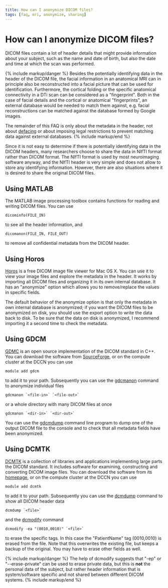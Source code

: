 ```yaml
---
title: How can I anonymize DICOM files?
tags: [faq, mri, anonymize, sharing]
---
```


# How can I anonymize DICOM files?

DICOM files contain a lot of header details that might provide information about your subject, such as the name and date of birth, but also the date and time at which the scan was performed.

{% include markup/danger %}
Besides the potentially identifying data in the header of the DICOM file, the facial information in an anatomical MRI can in principle also be reconstructed into a facial picture that can be used for identification. Furthermore, the cortical folding or the specific anatomical connectivity in a DTi scan can be considered as a "fingerprint". Both in the case of facial details and the cortical or anatomical "fingerprints", an external database would be needed to match them against, e.g. facial reconstructions can be matched against the database formed by Google images.

The remainder of this FAQ is only about the metadata in the header, not about [defacing](/faq/how_can_i_anonymize_an_anatomical_mri) or about imposing legal restrictions to prevent matching data against external databases.
{% include markup/end %}

Since it is not easy to determine if there is potentially identifying data in the DICOM headers, many researchers choose to share the data in NIfTI format rather than DICOM format. The NIfTI format is used by most neuroimaging software anyway, and the NIfTI header is very simple and does not allow to store any identifying information. However, there are also situations where it is desired to share the original DICOM files.

## Using MATLAB

The MATLAB image processing toolbox contains functions for reading and writing DICOM files. You can use

    dicominfo(FILE_IN)

to see all the header information, and

    dicomanon(FILE_IN, FILE_OUT)

to remove all confidential metadata from the DICOM header.

## Using Horos

[Horos](https://www.horosproject.org) is a free DICOM image file viewer for Mac OS X. You can use it to view your image files and explore the metadata in the header. It works by importing all DICOM files and organizing it in its own internal database. It has an "anonymize" option which allows you to remove/replace the values in specific fields.

The default behavior of the anonymize option is that only the metadata in own internal database is anonymized; if you want the DICOM files to be anonymized on disk, you should use the export option to write the data back to disk. To be sure that the data on disk is anonymized, I recommend importing it a second time to check the metadata.

## Using GDCM

[GDMC](http://gdcm.sourceforge.net/wiki/index.php/Main_Page) is an open source implementation of the DICOM standard in C++. You can download the software from [SourceForge](http://gdcm.sourceforge.net), or on the compute cluster at the DCCN you can use

    module add gdcm

to add it to your path. Subsequently you can use the [gdcmanon](http://gdcm.sourceforge.net/html/gdcmanon.html) command to anonymize individual files

    gdcmanon `<file-in>` `<file-out>`

or a whole directory with many DICOM files at once

    gdcmanon `<dir-in>` `<dir-out>`

You can use the [gdcmdump](http://gdcm.sourceforge.net/html/gdcmdump.html) command line program to dump one of the output DICOM file to the console and to check that all metadata fields have been anonymized.

## Using DCMTK

[DCMTK](http://www.dcmtk.org) is a collection of libraries and applications implementing large parts the DICOM standard. It includes software for examining, constructing and converting DICOM image files. You can download the software from its [homepage](http://www.dcmtk.org), or on the compute cluster at the DCCN you can use

    module add dcmtk

to add it to your path. Subsequently you can use the [dcmdump](http://support.dcmtk.org/docs/dcmdump.html) command to show all DICOM header data

    dcmdump `<file>`

and the [dcmodify](http://support.dcmtk.org/docs/dcmodify.html) command

    dcmodify -ea "(0010,0010)" `<file>`

to erase the specific tags. In this case the "PatientName" tag (0010,0010) is erased from the file. Note that this overwrites the existing file, but keeps a backup of the original. You may have to erase other fields as well.

{% include markup/danger %}
The help of dcmodify suggests that "-ep" or "--erase-private" can be used to erase private data, but this is **not** the personal data of the subject, but rather header information that is system/software specific and not shared between different DICOM systems.
{% include markup/end %}
